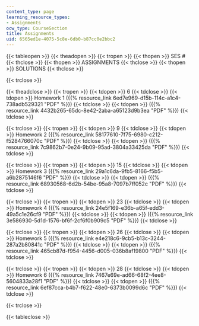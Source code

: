 ```yaml
---
content_type: page
learning_resource_types:
- Assignments
ocw_type: CourseSection
title: Assignments
uid: 6565ed1e-4075-5c8e-6db0-b87cc0e2bbc2
---
```


{{< tableopen >}}
{{< theadopen >}}
{{< tropen >}}
{{< thopen >}}
SES #
{{< thclose >}}
{{< thopen >}}
ASSIGNMENTS
{{< thclose >}}
{{< thopen >}}
SOLUTIONS
{{< thclose >}}

{{< trclose >}}

{{< theadclose >}}
{{< tropen >}}
{{< tdopen >}}
6
{{< tdclose >}}
{{< tdopen >}}
Homework 1 ({{% resource_link 6ed7e969-d15b-114c-a1c4-738adb529321 "PDF" %}})
{{< tdclose >}}
{{< tdopen >}}
({{% resource_link 4432b265-65dc-8e42-2aba-a65123d9b3ea "PDF" %}})
{{< tdclose >}}

{{< trclose >}}
{{< tropen >}}
{{< tdopen >}}
9
{{< tdclose >}}
{{< tdopen >}}
Homework 2 ({{% resource_link 58177610-7f75-6980-c212-f5284766070c "PDF" %}})
{{< tdclose >}}
{{< tdopen >}}
({{% resource_link 7c9862b7-0e24-9b09-95ad-3804a33425da "PDF" %}})
{{< tdclose >}}

{{< trclose >}}
{{< tropen >}}
{{< tdopen >}}
15
{{< tdclose >}}
{{< tdopen >}}
Homework 3 ({{% resource_link 29a1c6da-9fb5-8166-f5b5-a6b2875146f6 "PDF" %}})
{{< tdclose >}}
{{< tdopen >}}
({{% resource_link 68930568-6d2b-54be-95a8-7097b7ff052c "PDF" %}})
{{< tdclose >}}

{{< trclose >}}
{{< tropen >}}
{{< tdopen >}}
23
{{< tdclose >}}
{{< tdopen >}}
Homework 4 ({{% resource_link 24e5f169-e36b-a65f-edd3-49a5c1e26cf9 "PDF" %}})
{{< tdclose >}}
{{< tdopen >}}
({{% resource_link 3e586930-5d1d-1576-bf6f-2cf6f0b909c5 "PDF" %}})
{{< tdclose >}}

{{< trclose >}}
{{< tropen >}}
{{< tdopen >}}
26
{{< tdclose >}}
{{< tdopen >}}
Homework 5 ({{% resource_link e4e218c6-9cb5-b13c-3244-287a2b80841c "PDF" %}})
{{< tdclose >}}
{{< tdopen >}}
({{% resource_link 465cb87d-f954-4456-d005-036b8af19800 "PDF" %}})
{{< tdclose >}}

{{< trclose >}}
{{< tropen >}}
{{< tdopen >}}
28
{{< tdclose >}}
{{< tdopen >}}
Homework 6 ({{% resource_link 7467e69e-ad66-68f2-4ee8-5604833a28f1 "PDF" %}})
{{< tdclose >}}
{{< tdopen >}}
({{% resource_link 6ef87cca-b4b7-f622-48e0-6373b0099d6c "PDF" %}})
{{< tdclose >}}

{{< trclose >}}

{{< tableclose >}}
